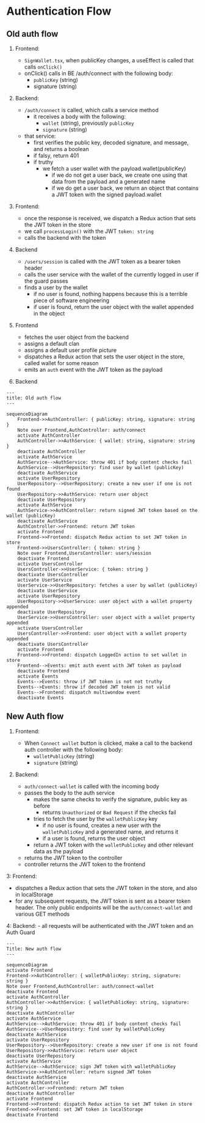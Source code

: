 # Authentication Flow

## Old auth flow

1. Frontend:
   - `SignWallet.tsx`, when publicKey changes, a useEffect is called that calls `onClick()`
   - onClick() calls in BE /auth/connect with the following body:
     - `publicKey` (string)
     - signature (string)

2. Backend:
   - `/auth/connect` is called, which calls a service method
     - it receives a body with the following:
       - `wallet` (string), previously `publicKey`
       - `signature` (string)
   - that service:
     - first verifies the public key, decoded signature, and message, and returns a boolean
     - if falsy, return 401
     - if truthy
       - we fetch a user wallet with the payload.wallet(publicKey)
         - if we do not get a user back, we create one using that data from the payload and a generated name
         - if we do get a user back, we return an object that contains a JWT token with the signed payload.wallet

3. Frontend:
   - once the response is received, we dispatch a Redux action that sets the JWT token in the store
   - we call `processLogin()` with the JWT `token: string`
   - calls the backend with the token

4. Backend
   - `/users/session` is called with the JWT token as a bearer token header
   - calls the user service with the wallet of the currently logged in user if the guard passes
   - finds a user by the wallet
      - if no user is found, nothing happens because this is a terrible piece of software engineering
      - if user is found, return the user object with the wallet appended in the object

5. Frontend
   - fetches the user object from the backend
   - assigns a default clan
   - assigns a default user profile picture
   - dispatches a Redux action that sets the user object in the store, called wallet for some reason
   - emits an `auth` event with the JWT token as the payload

6. Backend


```mermaid
---
title: Old auth flow
---

sequenceDiagram
    Frontend->>AuthController: { publicKey: string, signature: string }
    Note over Frontend,AuthController: auth/connect
    activate AuthController
    AuthController->>AuthService: { wallet: string, signature: string }
    deactivate AuthController
    activate AuthService
    AuthService-->AuthService: throw 401 if body content checks fail
    AuthService-->UserRepository: find user by wallet (publicKey)
    deactivate AuthService
    activate UserRepository
    UserRepository-->UserRepository: create a new user if one is not found
    UserRepository->>AuthService: return user object
    deactivate UserRepository
    activate AuthService
    AuthService->>AuthController: return signed JWT token based on the wallet (publicKey)
    deactivate AuthService
    AuthController->>Frontend: return JWT token
    activate Frontend
    Frontend->>Frontend: dispatch Redux action to set JWT token in store
    Frontend->>UsersController: { token: string }
    Note over Frontend,UsersController: users/session
    deactivate Frontend
    activate UsersController
    UsersController->>UserService: { token: string }
    deactivate UsersController
    activate UserService
    UserService->>UserRepository: fetches a user by wallet (publicKey)
    deactivate UserService
    activate UserRepository
    UserRepository->>UserService: user object with a wallet property appended
    deactivate UserRepository
    UserService->>UsersController: user object with a wallet property appended
    activate UsersController
    UsersController->>Frontend: user object with a wallet property appended
    deactivate UsersController
    activate Frontend
    Frontend->>Frontend: dispatch LoggedIn action to set wallet in store
    Frontend-->Events: emit auth event with JWT token as payload
    deactivate Frontend
    activate Events
    Events-->Events: throw if JWT token is not not truthy
    Events-->Events: throw if decoded JWT token is not valid
    Events-->Frontend: dispatch multiwondow event
    deactivate Events
```

## New Auth flow

1. Frontend:
   - When `Connect wallet` button is clicked, make a call to the backend auth controller with the following body:
     - `walletPublicKey` (string)
     - `signature` (string)

2. Backend:
   - `auth/connect-wallet` is called with the incoming body
   - passes the body to the auth service
     - makes the same checks to verify the signature, public key as before
       - returns `Unauthorized` or `Bad Request` if the checks fail
     - tries to fetch the user by the `walletPublicKey` key
       - if no user is found, creates a new user with the `walletPublicKey` and a generated name, and returns it
       - if a user is found, returns the user object
     - return a JWT token with the `walletPublicKey` and other relevant data as the payload
   - returns the JWT token to the controller
   - controller returns the JWT token to the frontend

3: Frontend:
   - dispatches a Redux action that sets the JWT token in the store, and also in localStorage
   - for any subsequent requests, the JWT token is sent as a bearer token header. The only public endpoints will be the `auth/connect-wallet` and various GET methods

4: Backend:
    - all requests will be authenticated with the JWT token and an Auth Guard

```mermaid
---
Title: New auth flow
---

sequenceDiagram
activate Frontend
Frontend->>AuthController: { walletPublicKey: string, signature: string }
Note over Frontend,AuthController: auth/connect-wallet
deactivate Frontend
activate AuthController
AuthController->>AuthService: { walletPublicKey: string, signature: string }
deactivate AuthController
activate AuthService
AuthService-->AuthService: throw 401 if body content checks fail
AuthService-->UserRepository: find user by walletPublicKey
deactivate AuthService
activate UserRepository
UserRepository-->UserRepository: create a new user if one is not found
UserRepository->>AuthService: return user object
deactivate UserRepository
activate AuthService
AuthService-->AuthService: sign JWT token with walletPublicKey
AuthService->>AuthController: return signed JWT token
deactivate AuthService
activate AuthController
AuthController->>Frontend: return JWT token
deactivate AuthController
activate Frontend
Frontend->>Frontend: dispatch Redux action to set JWT token in store
Frontend->>Frontend: set JWT token in localStorage
deactivate Frontend

```